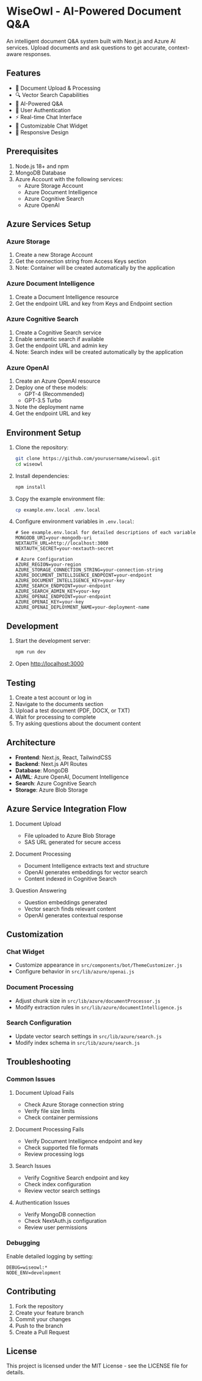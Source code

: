 # WiseOwl - AI-Powered Document Q&A

An intelligent document Q&A system built with Next.js and Azure AI services. Upload documents and ask questions to get accurate, context-aware responses.

## Features

- 📄 Document Upload & Processing
- 🔍 Vector Search Capabilities
- 💬 AI-Powered Q&A
- 🔐 User Authentication
- ⚡ Real-time Chat Interface
- 🎨 Customizable Chat Widget
- 📱 Responsive Design

## Prerequisites

1. Node.js 18+ and npm
2. MongoDB Database
3. Azure Account with the following services:
   - Azure Storage Account
   - Azure Document Intelligence
   - Azure Cognitive Search
   - Azure OpenAI

## Azure Services Setup

### Azure Storage
1. Create a new Storage Account
2. Get the connection string from Access Keys section
3. Note: Container will be created automatically by the application

### Azure Document Intelligence
1. Create a Document Intelligence resource
2. Get the endpoint URL and key from Keys and Endpoint section

### Azure Cognitive Search
1. Create a Cognitive Search service
2. Enable semantic search if available
3. Get the endpoint URL and admin key
4. Note: Search index will be created automatically by the application

### Azure OpenAI
1. Create an Azure OpenAI resource
2. Deploy one of these models:
   - GPT-4 (Recommended)
   - GPT-3.5 Turbo
3. Note the deployment name
4. Get the endpoint URL and key

## Environment Setup

1. Clone the repository:
   ```bash
   git clone https://github.com/yourusername/wiseowl.git
   cd wiseowl
   ```

2. Install dependencies:
   ```bash
   npm install
   ```

3. Copy the example environment file:
   ```bash
   cp example.env.local .env.local
   ```

4. Configure environment variables in `.env.local`:
   ```env
   # See example.env.local for detailed descriptions of each variable
   MONGODB_URI=your-mongodb-uri
   NEXTAUTH_URL=http://localhost:3000
   NEXTAUTH_SECRET=your-nextauth-secret
   
   # Azure Configuration
   AZURE_REGION=your-region
   AZURE_STORAGE_CONNECTION_STRING=your-connection-string
   AZURE_DOCUMENT_INTELLIGENCE_ENDPOINT=your-endpoint
   AZURE_DOCUMENT_INTELLIGENCE_KEY=your-key
   AZURE_SEARCH_ENDPOINT=your-endpoint
   AZURE_SEARCH_ADMIN_KEY=your-key
   AZURE_OPENAI_ENDPOINT=your-endpoint
   AZURE_OPENAI_KEY=your-key
   AZURE_OPENAI_DEPLOYMENT_NAME=your-deployment-name
   ```

## Development

1. Start the development server:
   ```bash
   npm run dev
   ```

2. Open [http://localhost:3000](http://localhost:3000)

## Testing

1. Create a test account or log in
2. Navigate to the documents section
3. Upload a test document (PDF, DOCX, or TXT)
4. Wait for processing to complete
5. Try asking questions about the document content

## Architecture

- **Frontend**: Next.js, React, TailwindCSS
- **Backend**: Next.js API Routes
- **Database**: MongoDB
- **AI/ML**: Azure OpenAI, Document Intelligence
- **Search**: Azure Cognitive Search
- **Storage**: Azure Blob Storage

## Azure Service Integration Flow

1. Document Upload
   - File uploaded to Azure Blob Storage
   - SAS URL generated for secure access

2. Document Processing
   - Document Intelligence extracts text and structure
   - OpenAI generates embeddings for vector search
   - Content indexed in Cognitive Search

3. Question Answering
   - Question embeddings generated
   - Vector search finds relevant content
   - OpenAI generates contextual response

## Customization

### Chat Widget
- Customize appearance in `src/components/bot/ThemeCustomizer.js`
- Configure behavior in `src/lib/azure/openai.js`

### Document Processing
- Adjust chunk size in `src/lib/azure/documentProcessor.js`
- Modify extraction rules in `src/lib/azure/documentIntelligence.js`

### Search Configuration
- Update vector search settings in `src/lib/azure/search.js`
- Modify index schema in `src/lib/azure/search.js`

## Troubleshooting

### Common Issues

1. Document Upload Fails
   - Check Azure Storage connection string
   - Verify file size limits
   - Check container permissions

2. Document Processing Fails
   - Verify Document Intelligence endpoint and key
   - Check supported file formats
   - Review processing logs

3. Search Issues
   - Verify Cognitive Search endpoint and key
   - Check index configuration
   - Review vector search settings

4. Authentication Issues
   - Verify MongoDB connection
   - Check NextAuth.js configuration
   - Review user permissions

### Debugging

Enable detailed logging by setting:
```env
DEBUG=wiseowl:*
NODE_ENV=development
```

## Contributing

1. Fork the repository
2. Create your feature branch
3. Commit your changes
4. Push to the branch
5. Create a Pull Request

## License

This project is licensed under the MIT License - see the LICENSE file for details.
